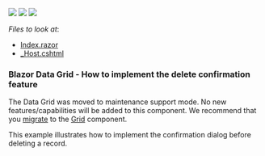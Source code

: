 <!-- default badges list -->
![](https://img.shields.io/endpoint?url=https://codecentral.devexpress.com/api/v1/VersionRange/199047075/22.1.4%2B)
[![](https://img.shields.io/badge/Open_in_DevExpress_Support_Center-FF7200?style=flat-square&logo=DevExpress&logoColor=white)](https://supportcenter.devexpress.com/ticket/details/T802166)
[![](https://img.shields.io/badge/📖_How_to_use_DevExpress_Examples-e9f6fc?style=flat-square)](https://docs.devexpress.com/GeneralInformation/403183)
<!-- default badges end -->
<!-- default file list -->
*Files to look at*:

* [Index.razor](./CS/DataGridShowDeleteConfirmation/Pages/Index.razor)
* [_Host.cshtml](./CS/DataGridShowDeleteConfirmation/Pages/_Host.cshtml)
<!-- default file list end -->

### Blazor Data Grid - How to implement the delete confirmation feature

The Data Grid was moved to maintenance support mode. No new features/capabilities will be added to this component. We recommend that you [migrate](https://docs.devexpress.com/Blazor/403162/grid/migrate-from-data-grid-to-grid) to the [Grid](https://docs.devexpress.com/Blazor/403143/grid) component. 

This example illustrates how to implement the confirmation dialog before deleting a record.

